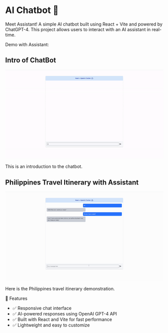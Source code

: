 # AI Chatbot 🤖
Meet Assistant! A simple AI chatbot built using React + Vite and powered by ChatGPT-4. This project allows users to interact with an AI assistant in real-time.

Demo with Assistant:

## Intro of ChatBot
![Intro of ChatBot](assets/GIF/ChatBot(Intro).gif)

This is an introduction to the chatbot.

## Philippines Travel Itinerary with Assistant
![Philippines Travel Itinerary with Assistant](assets/GIF/ChatBot-Question.gif)

Here is the Philippines travel itinerary demonstration.

🚀 Features
- ✅ Responsive chat interface
- ✅ AI-powered responses using OpenAI GPT-4 API
- ✅ Built with React and Vite for fast performance
- ✅ Lightweight and easy to customize


